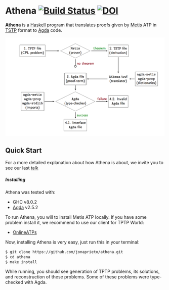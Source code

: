 # Athena [![Build Status](https://travis-ci.org/jonaprieto/athena.svg?branch=master)](https://travis-ci.org/jonaprieto/athena) [![DOI](https://zenodo.org/badge/85713337.svg)](https://zenodo.org/badge/latestdoi/85713337)

**Athena** is a [Haskell][haskell] program that translates proofs given by
[Metis][metis] ATP in [TSTP][tstp] format to [Agda][agda] code.

![diagram]

## Quick Start

For a more detailed explanation about how Athena is about, we invite you
to see our last [talk](https://github.com/jonaprieto/athena/raw/master/slides/Jonathan-Proof-Reconstruction.pdf)


##### Installing

Athena was tested with:

* GHC v8.0.2
* [Agda][agda] v2.5.2

To run Athena, you will to install Metis ATP locally. If you
have some problem install it, we recommend to use our client for TPTP World:
* [OnlineATPs][online-atps]

Now, installing Athena is very easy, just run this in your terminal:

```
$ git clone https://github.com/jonaprieto/athena.git
$ cd athena
$ make install
```

While running, you should see generation of TPTP problems, its solutions, and
reconstruction of these problems. Some of these problems were type-checked with Agda.


[diagram]: https://raw.githubusercontent.com/jonaprieto/athena/master/slides/diagram.png
[haskell]: http://www.haskell.org
[tstp]:    http://www.cs.miami.edu/~tptp/TPTP/QuickGuide/
[metis]:   http://github.com/gilith/metis
[agda]:    http://github.com/agda/agda
[agda-prop]: http://github.com/jonaprieto/agda-prop
[agda-metis]: http://github.com/jonaprieto/agda-metis
[online-atps]: http://github.com/jonaprieto/online-atps
